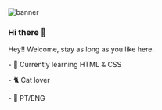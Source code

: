 <div>    
   <img allign="center" alt="banner" src="https://cdn.discordapp.com/attachments/1078029530431766538/1078029570994876517/standard1.gif">

</div>

### Hi there 👋

Hey!! Welcome, stay as long as you like here.

<p height="200px">- 🌱 Currently learning HTML & CSS</p>
<p>- 🐈 Cat lover</p>
<p>- 📖 PT/ENG</p>
